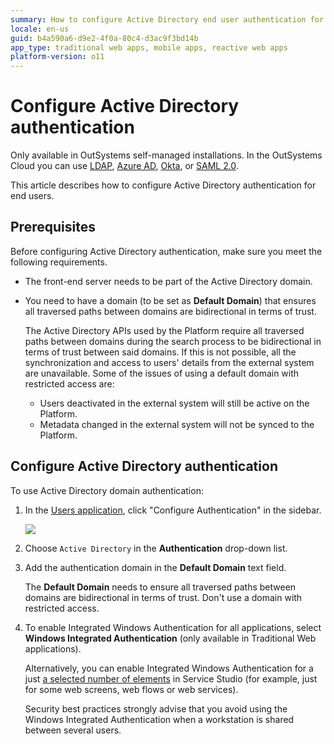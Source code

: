 ```yaml
---
summary: How to configure Active Directory end user authentication for your applications.
locale: en-us
guid: b4a590a6-d9e2-4f0a-80c4-d3ac9f3bd14b
app_type: traditional web apps, mobile apps, reactive web apps
platform-version: o11
---
```


# Configure Active Directory authentication

<div class="info" markdown="1">

Only available in OutSystems self-managed installations. In the OutSystems Cloud you can use [LDAP](configure-ldap.md), [Azure AD](configure-azuread.md), [Okta](configure-okta.md), or [SAML 2.0](configure-saml.md).

</div>

This article describes how to configure Active Directory authentication for end users.  

## Prerequisites

Before configuring Active Directory authentication, make sure you meet the following requirements.

* The front-end server needs to be part of the Active Directory domain.  

* You need to have a domain (to be set as **Default Domain**) that ensures all traversed paths between domains are bidirectional in terms of trust.

    <div class="info" markdown="1">

    The Active Directory APIs used by the Platform require all traversed paths between domains during the search process to be bidirectional in terms of trust between said domains. If this is not possible, all the synchronization and access to users' details from the external system are unavailable. Some of the issues of using a default domain with restricted access are:

    * Users deactivated in the external system will still be active on the Platform.
    * Metadata changed in the external system will not be synced to the Platform.

    </div>

## Configure Active Directory authentication

To use Active Directory domain authentication:

1. In the [Users application](<../accessing-users.md>), click "Configure Authentication" in the sidebar.

    ![](<images/users-auth-active-directory.png>)

1. Choose `Active Directory` in the **Authentication** drop-down list.

1. Add the authentication domain in the **Default Domain** text field.

    <div class="warning" markdown="1">

    The **Default Domain** needs to ensure all traversed paths between domains are bidirectional in terms of trust. Don't use a domain with restricted access.

    </div>

1. To enable Integrated Windows Authentication for all applications, select **Windows Integrated Authentication** (only available in Traditional Web applications).

    Alternatively, you can enable Integrated Windows Authentication for a just [a selected number of elements](integrated-authentication.md) in Service Studio (for example, just for some web screens, web flows or web services).
    
    <div class="info" markdown="1">
    Security best practices strongly advise that you avoid using the Windows Integrated Authentication when a workstation is shared between several users.
    </div>
